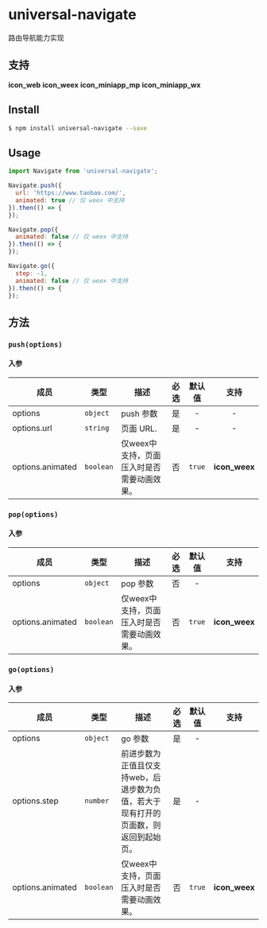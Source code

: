 # universal-navigate

路由导航能力实现

## 支持
__icon_web__ __icon_weex__ __icon_miniapp_mp__ __icon_miniapp_wx__

## Install
```bash
$ npm install universal-navigate --save
```

## Usage
```javascript
import Navigate from 'universal-navigate';

Navigate.push({
  url: 'https://www.taobao.com/',
  animated: true // 仅 weex 中支持
}).then(() => {
});

Navigate.pop({
  animated: false // 仅 weex 中支持
}).then(() => {
});

Navigate.go({
  step: -1,
  animated: false // 仅 weex 中支持
}).then(() => {
});

```
## 方法
### `push(options)`

#### 入参
| 成员             | 类型      | 描述                                       | 必选  | 默认值 | 支持  |
| ---------------- | --------- | ------------------------------------------ | :---: | :----: | :---: |
| options          | `object`  | push 参数                                  |  是   |   -    |   -   |
| options.url      | `string`  | 页面 URL.                                  |  是   |   -    |   -   |
| options.animated | `boolean` | 仅weex中支持，页面压入时是否需要动画效果。 |  否   | `true` |__icon_weex__ |

### `pop(options)`

#### 入参
| 成员             | 类型      | 描述                                       | 必选  | 默认值 | 支持  |
| ---------------- | --------- | ------------------------------------------ | :---: | :----: | :---: |
| options          | `object`  | pop 参数                                   |  否   |   -    |       |
| options.animated | `boolean` | 仅weex中支持，页面压入时是否需要动画效果。 |  否   | `true` |__icon_weex__ |

### `go(options)`

#### 入参
| 成员             | 类型      | 描述                                                                                | 必选  | 默认值 | 支持  |
| ---------------- | --------- | ----------------------------------------------------------------------------------- | :---: | :----: | :---: |
| options          | `object`  | go 参数                                                                             |  是   |   -    |       |
| options.step     | `number`  | 前进步数为正值且仅支持web，后退步数为负值，若大于现有打开的页面数，则返回到起始页。 |  是   |   -    |       |
| options.animated | `boolean` | 仅weex中支持，页面压入时是否需要动画效果。                                          |  否   | `true` |__icon_weex__|

